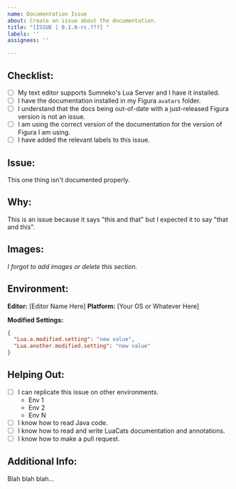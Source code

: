 ```yaml
---
name: Documentation Issue
about: Create an issue about the documentation.
title: "[ISSUE | 0.1.0-rc.???] "
labels: ''
assignees: ''

---
```


<!--
  Everything between the "<!-​-" and "-​->" is a comment.
  This will not show up in the issue report and is just here to help you write the report.
-->

## **Checklist:** <!-- Making sure you payed attention. Fill this out first. -->
<!-- Replace the "[ ]" with "[x]" to check these boxes. -->

- [ ] My text editor supports Sumneko's Lua Server and I have it installed.
- [ ] I have the documentation installed in my Figura `avatars` folder.
- [ ] I understand that the docs being out-of-date with a just-released Figura version is not an issue.
- [ ] I am using the correct version of the documentation for the version of Figura I am using.
- [ ] I have added the relevant labels to this issue.

## **Issue:** <!-- Explain your issue -->
This one thing isn't documented properly.

## **Why:** <!-- Why is this an issue? -->
This is an issue because it says "this and that" but I expected it to say "that and this".

## **Images:** <!-- Add any relevant images to this issue -->
<!-- If images are not useful, you can delete this entire section. -->
<!-- You can add images by dragging them on to the edit box. -->
*I forgot to add images or delete this section.*

## **Environment:** <!-- What are you using? -->
**Editor:** [Editor Name Here]
**Platform:** [Your OS or Whatever Here]
<!-- If you have no modified settings, show an empty list of settings however you like. -->
**Modified Settings:**
```json
{
  "Lua.a.modified.setting": "new value",
  "Lua.another.modified.setting": "new value"
}
```

## **Helping Out:** <!-- Are you able to help out with this issue? -->
<!-- Replace the "[ ]" with "[x]" to check these boxes. -->
<!-- Do not check a box if it does not make sense to do so. -->

- [ ] I can replicate this issue on other environments.
  <!-- What environments have you done so far? -->
  * Env 1
  * Env 2
  * Env N
- [ ] I know how to read Java code.
- [ ] I know how to read and write LuaCats documentation and annotations.
- [ ] I know how to make a pull request.

## **Additional Info:** <!-- Any other information that might be useful. -->
Blah blah blah...

